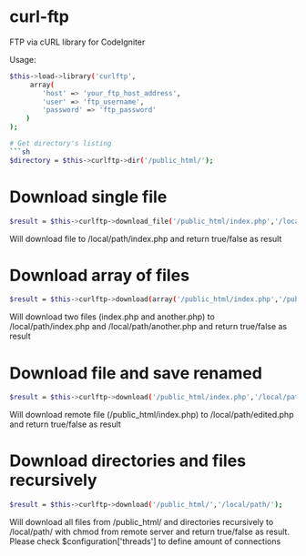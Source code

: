 # curl-ftp
FTP via cURL library for CodeIgniter

Usage: 

```sh
$this->load->library('curlftp',
     array(
        'host' => 'your_ftp_host_address',
        'user' => 'ftp_username',
        'password' => 'ftp_password'
    )
);

# Get directory's listing
```sh
$directory = $this->curlftp->dir('/public_html/');
```
# Download single file
```sh
$result = $this->curlftp->download_file('/public_html/index.php','/local/path/');
```
Will download file to /local/path/index.php and return true/false as result

# Download array of files 
```sh
$result = $this->curlftp->download(array('/public_html/index.php','/public_html/another.php'),'/local/path/');
```
Will download two files (index.php and another.php) to /local/path/index.php and /local/path/another.php and return true/false as result

# Download file and save renamed
```sh
$result = $this->curlftp->download('/public_html/index.php','/local/path/edited.php');
```
Will download remote file (/public_html/index.php) to /local/path/edited.php and return true/false as result

# Download directories and files recursively
```sh
$result = $this->curlftp->download('/public_html/','/local/path/'); 
```
Will download all files from /public_html/ and directories recursively to /local/path/ with chmod from remote server and return true/false as result. Please check $configuration['threads'] to define amount of connections



